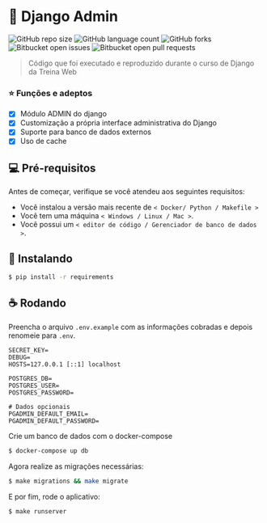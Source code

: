 # 🐍 Django Admin

![GitHub repo size](https://img.shields.io/github/repo-size/Drack112/Treina-Web-Django?style=for-the-badge)
![GitHub language count](https://img.shields.io/github/languages/count/Drack112/Treina-Web-Django?style=for-the-badge)
![GitHub forks](https://img.shields.io/github/forks/Drack112/Treina-Web-Django?style=for-the-badge)
![Bitbucket open issues](https://img.shields.io/bitbucket/issues/Drack112/Treina-Web-Django?style=for-the-badge)
![Bitbucket open pull requests](https://img.shields.io/bitbucket/pr-raw/Drack112/Treina-Web-Django?style=for-the-badge)

> Código que foi executado e reproduzido durante o curso de Django da Treina Web

### ⭐ Funções e adeptos

- [x] Módulo ADMIN do django
- [x] Customização a própria interface administrativa do Django
- [x] Suporte para banco de dados externos
- [x] Uso de cache

## 💻 Pré-requisitos

Antes de começar, verifique se você atendeu aos seguintes requisitos:

<!---Estes são apenas requisitos de exemplo. Adicionar, duplicar ou remover conforme necessário--->

- Você instalou a versão mais recente de `< Docker/ Python / Makefile >`
- Você tem uma máquina `< Windows / Linux / Mac >`.
- Você possui um `< editor de código / Gerenciador de banco de dados >`.

## 🚀 Instalando

```bash
$ pip install -r requirements
```

## ☕ Rodando

Preencha o arquivo `.env.example` com as informações cobradas e depois renomeie para `.env`.

```env
SECRET_KEY=
DEBUG=
HOSTS=127.0.0.1 [::1] localhost

POSTGRES_DB=
POSTGRES_USER=
POSTGRES_PASSWORD=

# Dados opcionais
PGADMIN_DEFAULT_EMAIL=
PGADMIN_DEFAULT_PASSWORD=
```

Crie um banco de dados com o docker-compose

```bash
$ docker-compose up db
```

Agora realize as migrações necessárias:

```bash
$ make migrations && make migrate
```

E por fim, rode o aplicativo:

```bash
$ make runserver
```
